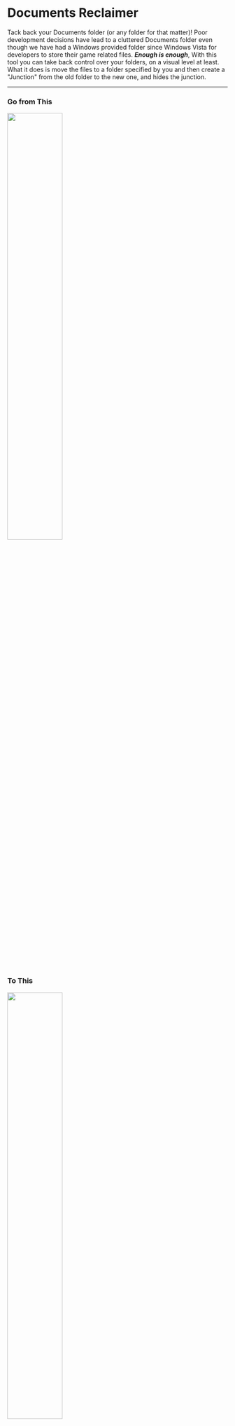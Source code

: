 # Documents Reclaimer
Tack back your Documents folder (or any folder for that matter)! Poor development decisions have lead to a cluttered Documents folder even though we have had a Windows provided folder since Windows Vista for developers to store their game related files. ***Enough is enough***, With this tool you can take back control over your folders, on a visual level at least. What it does is move the files to a folder specified by you and then create a "Junction" from the old folder to the new one, and hides the junction.
___
### Go from This
<img src="https://cloud.githubusercontent.com/assets/14283547/12699265/6bb8d602-c772-11e5-9262-3930c8e14b9e.png" width="50%">

### To This
<img src="https://cloud.githubusercontent.com/assets/14283547/12699268/70226398-c772-11e5-97f8-2a5df0bfec1a.png" width="50%">
